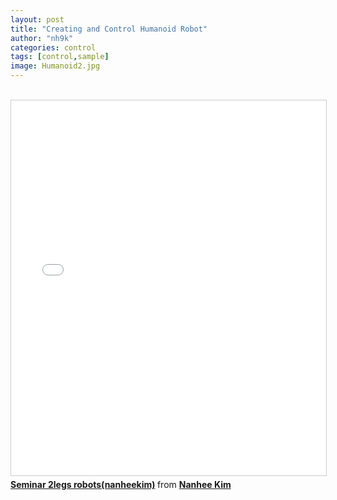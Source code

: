 ```yaml
---
layout: post
title: "Creating and Control Humanoid Robot"
author: "nh9k"
categories: control
tags: [control,sample]
image: Humanoid2.jpg
---
```

<br>
<iframe src="//www.slideshare.net/slideshow/embed_code/key/iODqs7Rzetljfm" width="1000" height="600" frameborder="0" marginwidth="0" marginheight="0" scrolling="no" style="border:1px solid #CCC; border-width:1px; margin-bottom:5px; max-width: 100%;" allowfullscreen> </iframe>    
<div style="margin-bottom:5px"> <strong> <a href="//www.slideshare.net/ssuserf5270f/seminar-2legs-robotsnanheekim" title="Seminar 2legs robots(nanheekim)" target="_blank">Seminar 2legs robots(nanheekim)</a> </strong> from <strong><a href="https://www.slideshare.net/ssuserf5270f" target="_blank">Nanhee Kim</a></strong> </div> 
<br>
<br>
<br>
<br>
<br>
<br>